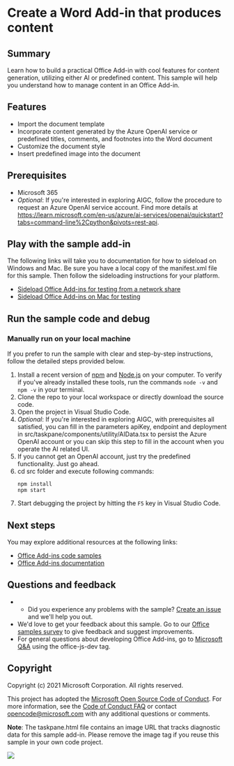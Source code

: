 # Create a Word Add-in that produces content

## Summary

Learn how to build a practical Office Add-in with cool features for content generation, utilizing either AI or predefined content. This sample will help you understand how to manage content in an Office Add-in.

## Features
- Import the document template
- Incorporate content generated by the Azure OpenAI service or predefined titles, comments, and footnotes into the Word document
- Customize the document style
- Insert predefined image into the document

## Prerequisites
- Microsoft 365
- *Optional*: If you're interested in exploring AIGC, follow the procedure to request an Azure OpenAI service account. Find more details at https://learn.microsoft.com/en-us/azure/ai-services/openai/quickstart?tabs=command-line%2Cpython&pivots=rest-api.

## Play with the sample add-in
The following links will take you to documentation for how to sideload on Windows and Mac. Be sure you have a local copy of the manifest.xml file for this sample. Then follow the sideloading instructions for your platform.
- [Sideload Office Add-ins for testing from a network share](https://learn.microsoft.com/office/dev/add-ins/testing/create-a-network-shared-folder-catalog-for-task-pane-and-content-add-ins)
- [Sideload Office Add-ins on Mac for testing](https://learn.microsoft.com/office/dev/add-ins/testing/sideload-an-office-add-in-on-mac)


## Run the sample code and debug
### Manually run on your local machine
If you prefer to run the sample with clear and step-by-step instructions, follow the detailed steps provided below.
1. Install a recent version of [npm](https://www.npmjs.com/get-npm) and [Node.js](https://nodejs.org/) on your computer. To verify if you've already installed these tools, run the commands `node -v` and `npm -v` in your terminal.
2. Clone the repo to your local workspace or directly download the source code.
3. Open the project in Visual Studio Code.
4. *Optional*: If you're interested in exploring AIGC, with prerequisites all satisfied, you can fill in the parameters apiKey, endpoint and deployment in src/taskpane/components/utility/AIData.tsx to persist the Azure OpenAI account or you can skip this step to fill in the account when you operate the AI related UI.
5. If you cannot get an OpenAI account, just try the predefined functionality. Just go ahead.
6. cd src folder and execute following commands:
    ```console
    npm install
    npm start
    ```
7. Start debugging the project by hitting the `F5` key in Visual Studio Code.

## Next steps
You may explore additional resources at the following links:
- [Office Add-ins code samples](https://github.com/OfficeDev/Office-Add-in-samples)
- [Office Add-ins documentation](https://learn.microsoft.com/en-us/office/dev/add-ins/)

## Questions and feedback
- - Did you experience any problems with the sample? [Create an issue]( https://github.com/OfficeDev/Word-Scenario-based-Add-in-Samples/issues/new) and we'll help you out.
- We'd love to get your feedback about this sample. Go to our [Office samples survey](https://forms.office.com/Pages/ResponsePage.aspx?id=v4j5cvGGr0GRqy180BHbR8GFRbAYEV9Hmqgjcbr7lOdUNVAxQklNRkxCWEtMMFRFN0xXUFhYVlc5Ni4u) to give feedback and suggest improvements.
- For general questions about developing Office Add-ins, go to [Microsoft Q&A](https://learn.microsoft.com/answers/topics/office-js-dev.html) using the office-js-dev tag.

## Copyright
Copyright (c) 2021 Microsoft Corporation. All rights reserved.

This project has adopted the [Microsoft Open Source Code of Conduct](https://opensource.microsoft.com/codeofconduct/). For more information, see the [Code of Conduct FAQ](https://opensource.microsoft.com/codeofconduct/faq/) or contact [opencode@microsoft.com](mailto:opencode@microsoft.com) with any additional questions or comments.

**Note**: The taskpane.html file contains an image URL that tracks diagnostic data for this sample add-in. Please remove the image tag if you reuse this sample in your own code project.

<img src="https://pnptelemetry.azurewebsites.net/pnp-officeaddins/samples/word-add-in-aigc">
